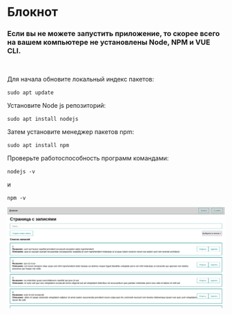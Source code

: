 # Блокнот

### Если вы не можете запустить приложение, то скорее всего на вашем компьютере не установлены Node, NPM и VUE CLI.

<br>

Для начала обновите локальный индекс пакетов:
```
sudo apt update
```

Установите Node js репозиторий:
```
sudo apt install nodejs
```

Затем установите менеджер пакетов npm:
```
sudo apt install npm
```

Проверьте работоспособность программ командами:
```
nodejs -v
```

и

```
npm -v
```




![иллюстрация](illustration.png)


